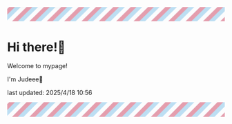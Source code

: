 <!-- Header image -->
<img src="./pokemon/pokemon_41.png" width="1000">

# Hi there!👋

Welcome to mypage!

I'm Judeee🐷

last updated: 2025/4/18 10:56

<!-- Footer image -->
<img src="./pokemon/pokemon_41.png" width="1000">
